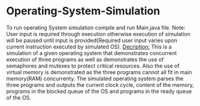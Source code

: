 # Operating-System-Simulation
To run operating System simulation compile and run Main.java file. Note: User input is required through execution otherwise execution of simulation will be paused until input is provided(Required user input varies upon current instruction executed by simulated OS).
<ins>Decription:</ins>
This is a simulation of a given operating system that demonstrates concurrent execution of three programs as well as demonstrates the use of semaphores and mutexes to protect critical resources. Also the use of virtual memory is demonstrated as the three programs cannot all fit in main memory(RAM) concurrenty. The simulated operating system parses the three programs and outputs the current clock cycle, content of the memory, programs in the blocked queue of the OS and programs in the ready queue of the OS.

